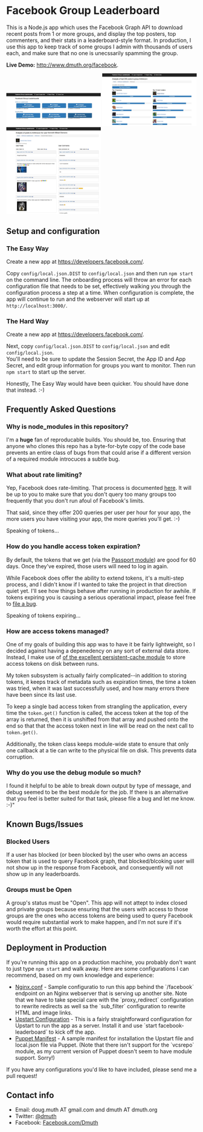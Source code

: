 
# Facebook Group Leaderboard

This is a Node.js app which uses the Facebook Graph API to download recent posts from 1 or more groups,
and display the top posters, top commenters, and their stats in a leaderboard-style format.  In production, I use this app
to keep track of some groups I admin with thousands of users each, and make sure that no one is
unecssarily spamming the group.

**Live Demo:** <a href="http://www.dmuth.org/facebook">http://www.dmuth.org/facebook</a>.

<img src="/img/screenshot1.jpg" width="250" />
<img src="/img/screenshot2.jpg" width="250" />
<img src="/img/screenshot3.jpg" width="250" />



## Setup and configuration


### The Easy Way

Create a new app at <a href="https://developers.facebook.com/">https://developers.facebook.com/</a>.

Copy `config/local.json.DIST` to `config/local.json` and then run `npm start` on the command line.
The onboarding process will throw an error for each configuration file that needs to be set, effectively 
walking you through the configuration process a step at a time.  When configuration is complete,
the app will continue to run and the webserver will start up at `http://localhost:3000/`.


### The Hard Way

Create a new app at <a href="https://developers.facebook.com/">https://developers.facebook.com/</a>.

Next, copy `config/local.json.DIST` to `config/local.json` and edit `config/local.json`.  
You'll need to be sure to update the Session Secret, the App ID and App Secret, and edit group 
information for groups you want to monitor.  Then run `npm start` to start up the server.

Honestly, The Easy Way would have been quicker.  You should have done that instead. :-)


## Frequently Asked Questions


### Why is node_modules in this repository?

I'm a **huge** fan of reproducable builds. You should be, too. Ensuring that anyone who clones this 
repo has a byte-for-byte copy of the code base prevents an entire class of bugs from
that could arise if a different version of a required module introcuces a subtle bug.


### What about rate limiting?

Yep, Facebook does rate-limiting.  That process is documented <a 
	href="https://developers.facebook.com/docs/graph-api/advanced/rate-limiting">here</a>.
It will be up to you to make sure that you don't query too many groups too frequently 
that you don't run afoul of Facebook's limits.

That said, since they offer 200 queries per user per hour for your app, the more users you
have visiting your app, the more queries you'll get. :-)

Speaking of tokens...


### How do you handle access token expiration?

By default, the tokens that we get (via the <a href="http://passportjs.org/">Passport module</a>)
are good for 60 days.  Once they've expired, those users will need to log in again.

While Facebook does offer the ability to extend tokens, it's a multi-step process, and I 
didn't know if I wanted to take the project in that direction quiet yet.  I'll see how
things behave after running in production for awhile.  If tokens expiring you is causing
a serious operational impact, please feel free to 
<a href="https://github.com/dmuth/facebook-group-leaderboard/issues">file a bug</a>.

Speaking of tokens expiring...


### How are access tokens managed?

One of my goals of building this app was to have it be fairly lightweight, so I decided
against having a depenedency on any sort of external data store.  Instead, I make use of
<a href="https://github.com/lionc/persistent-cache">of the excellent persistent-cache module</a>
to store access tokens on disk between runs.

My token subsystem is actually fairly complicated--in addition to storing tokens, it keeps track
of metadata such as expiration times, the time a token was tried, when it was last successfully used,
and how many errors there have been since its last use.

To keep a single bad access token from strangling the application, every time the `token.get()` function
is called, the access token at the top of the array is returned, then it is unshifted from that array
and pushed onto the end so that that the access token next in line will be read on the next call
to `token.get()`.

Additionally, the token class keeps module-wide state to ensure that only one callback at a tie
can write to the physical file on disk.  This prevents data corruption.


### Why do you use the debug module so much?

I found it helpful to be able to break down output by type of message, and debug seemed to be 
the best module for the job.  If there is an alternative that you feel is better suited 
for that task, please file a bug and let me know. :-)"


## Known Bugs/Issues


### Blocked Users

If a user has blocked (or been blocked by) the user who owns an access token that is used to
query Facebook graph, that blocked/blcoking user will not show up in the response from Facebook,
and consequently will not show up in any leaderboards.


### Groups must be Open

A group's status must be "Open".  This app will not attept to index closed and private groups
because ensuring that the users with access to those groups are the ones who access tokens
are being used to query Facebook would require substantial work to make happen, and I'm
not sure if it's worth the effort at this point.


## Deployment in Production

If you're running this app on a production machine, you probably don't want to just type 
`npm start` and walk away.  Here are some configurations I can recommend, based on my own
knowledge and experience:

<ul>

<li>
<a href="deploy/nginx.conf">Nginx.conf</a> - Sample configuratio to run this app behind the
`/facebook` endpoint on an Nginx webserver that is serving up another site.  Note that we
have to take special care with the `proxy_redirect` configuration to rewrite redirects as
well sa the `sub_filter` configuration to rewrite HTML and image links.
</li>

<li>
<a href="deploy/facebook-leaderboard.conf">Upstart Configuration</a> - This is a fairly straightforward
configuration for Upstart to run the app as a server.  Install it and use `start facebook-leaderboard`
to kick off the app.
</li>

<li>
<a href="deploy/puppet-manifest.pp">Puppet Manifest</a> - A sample manifest for installation the 
Upstart file and local.json file via Puppet.  (Note that there isn't support for the `vcsrepo` module,
as my current version of Puppet doesn't seem to have module support.  Sorry!)
</li>

</ul>

If you have any configurations you'd like to have included, please send me a pull request!


## Contact info

- Email: doug.muth AT gmail.com and dmuth AT dmuth.org
- Twitter: <a href="http://twiter.com/dmuth">@dmuth</a>
- Facebook: <a href="http://www.facebook.com/dmuth">Facebook.com/Dmuth</a>







